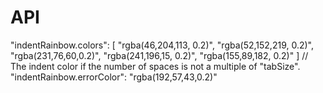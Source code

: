 # API







"indentRainbow.colors": [
    "rgba(46,204,113, 0.2)",
    "rgba(52,152,219, 0.2)",
    "rgba(231,76,60,0.2)",
    "rgba(241,196,15, 0.2)",
    "rgba(155,89,182, 0.2)"
]
// The indent color if the number of spaces is not a multiple of "tabSize".
"indentRainbow.errorColor": "rgba(192,57,43,0.2)"